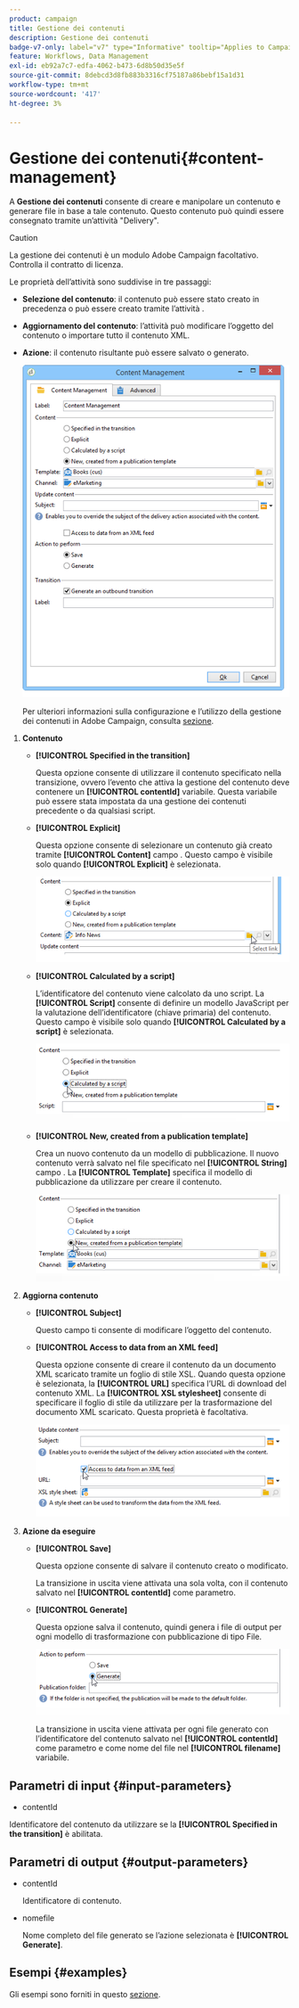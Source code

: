 ```yaml
---
product: campaign
title: Gestione dei contenuti
description: Gestione dei contenuti
badge-v7-only: label="v7" type="Informative" tooltip="Applies to Campaign Classic v7 only"
feature: Workflows, Data Management
exl-id: eb92a7c7-edfa-4062-b473-6d8b50d35e5f
source-git-commit: 8debcd3d8fb883b3316cf75187a86bebf15a1d31
workflow-type: tm+mt
source-wordcount: '417'
ht-degree: 3%

---
```


# Gestione dei contenuti{#content-management}



A **Gestione dei contenuti** consente di creare e manipolare un contenuto e generare file in base a tale contenuto. Questo contenuto può quindi essere consegnato tramite un’attività &quot;Delivery&quot;.

>[!CAUTION]
>
>La gestione dei contenuti è un modulo Adobe Campaign facoltativo. Controlla il contratto di licenza.

Le proprietà dell’attività sono suddivise in tre passaggi:

* **Selezione del contenuto**: il contenuto può essere stato creato in precedenza o può essere creato tramite l’attività .
* **Aggiornamento del contenuto**: l’attività può modificare l’oggetto del contenuto o importare tutto il contenuto XML.
* **Azione**: il contenuto risultante può essere salvato o generato.

   ![](assets/content_mgmt_edit.png)

   Per ulteriori informazioni sulla configurazione e l’utilizzo della gestione dei contenuti in Adobe Campaign, consulta [sezione](../../delivery/using/about-content-management.md).

1. **Contenuto**

   * **[!UICONTROL Specified in the transition]**

      Questa opzione consente di utilizzare il contenuto specificato nella transizione, ovvero l’evento che attiva la gestione del contenuto deve contenere un **[!UICONTROL contentId]** variabile. Questa variabile può essere stata impostata da una gestione dei contenuti precedente o da qualsiasi script.

   * **[!UICONTROL Explicit]**

      Questa opzione consente di selezionare un contenuto già creato tramite **[!UICONTROL Content]** campo . Questo campo è visibile solo quando **[!UICONTROL Explicit]** è selezionata.

      ![](assets/content_mgmt_explicit.png)

   * **[!UICONTROL Calculated by a script]**

      L’identificatore del contenuto viene calcolato da uno script. La **[!UICONTROL Script]** consente di definire un modello JavaScript per la valutazione dell’identificatore (chiave primaria) del contenuto. Questo campo è visibile solo quando **[!UICONTROL Calculated by a script]** è selezionata.

      ![](assets/content_mgmt_script.png)

   * **[!UICONTROL New, created from a publication template]**

      Crea un nuovo contenuto da un modello di pubblicazione. Il nuovo contenuto verrà salvato nel file specificato nel **[!UICONTROL String]** campo . La **[!UICONTROL Template]** specifica il modello di pubblicazione da utilizzare per creare il contenuto.

      ![](assets/content_mgmt_new.png)

1. **Aggiorna contenuto**

   * **[!UICONTROL Subject]**

      Questo campo ti consente di modificare l’oggetto del contenuto.

   * **[!UICONTROL Access to data from an XML feed]**

      Questa opzione consente di creare il contenuto da un documento XML scaricato tramite un foglio di stile XSL. Quando questa opzione è selezionata, la **[!UICONTROL URL]** specifica l’URL di download del contenuto XML. La **[!UICONTROL XSL stylesheet]** consente di specificare il foglio di stile da utilizzare per la trasformazione del documento XML scaricato. Questa proprietà è facoltativa.

      ![](assets/content_mgmt_xmlcontent.png)

1. **Azione da eseguire**

   * **[!UICONTROL Save]**

      Questa opzione consente di salvare il contenuto creato o modificato.

      La transizione in uscita viene attivata una sola volta, con il contenuto salvato nel **[!UICONTROL contentId]** come parametro.

   * **[!UICONTROL Generate]**

      Questa opzione salva il contenuto, quindi genera i file di output per ogni modello di trasformazione con pubblicazione di tipo File.

      ![](assets/content_mgmt_generate.png)

      La transizione in uscita viene attivata per ogni file generato con l’identificatore del contenuto salvato nel **[!UICONTROL contentId]** come parametro e come nome del file nel **[!UICONTROL filename]** variabile.

## Parametri di input {#input-parameters}

* contentId

Identificatore del contenuto da utilizzare se la **[!UICONTROL Specified in the transition]** è abilitata.

## Parametri di output {#output-parameters}

* contentId

   Identificatore di contenuto.

* nomefile

   Nome completo del file generato se l’azione selezionata è **[!UICONTROL Generate]**.

## Esempi {#examples}

Gli esempi sono forniti in questo [sezione](../../delivery/using/automating-via-workflows.md#examples).
